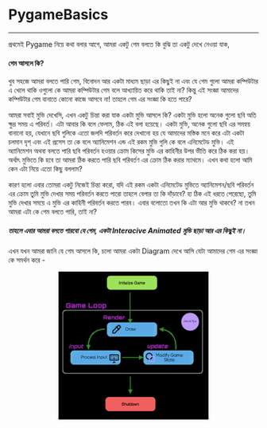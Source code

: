 # PygameBasics
---
প্রথমেই Pygame নিয়ে কথা বলার আগে, আমরা একটু গেম বলতে কি বুঝি তা একটু দেখে নেওয়া যাক,

#### গেম আসলে কি?
খুব সহজে আমরা বলতে পারি গেম, বিনোদন আর একটা মাধ্যম ছাড়া এর কিছুই না এবং যে গেম গুলো আমরা কম্পিউটার এ খেলে থাকি ওগুলো কে আমরা কম্পিউটার গেম বলে আখ্যায়িত করে থাকি তাই না? কিন্তু এই সংজ্ঞা আমাদের কম্পিউটার গেম বানাতে কোনো কাজে আসবে না! তাহলে গেম এর সংজ্ঞা কি হতে পারে?

আমরা সবাই মুভি দেখেসি, এখন একটু চিন্তা করা যাক একটা মুভি আসলে কি? একটা মুভি হলো অনেক গুলো ছবি অতি ক্ষুদ্র সময় এ পরিবর্ত। এটা আবার কি বলে ফেলাম, ঠিক এই বলা হয়েছে। একটা মুভি, অনেক গুলো ছবি এর সমন্বয় বানানো হয়, যেখানে ছবি গুলিকে এতো জলদি পরিবর্তন করে দেখানো হয় যে আমাদের মস্তিক মনে করে এটা একটা চলমান দৃশ্ এবং এই প্রসেস তা কে বলে অ্যানিমেশন এন্ড এই রকম মুভি গুলি কে বলে এনিমেটেড মুভি। এই অ্যানিমেশন অথবা বলতে পারি ছবি পরিবর্তন হওয়ার ক্রোম কিসের মুভি এর কাহিনীর উপর  ভীতি করে ঠিক করা হয়। অর্থাৎ মুভিতে কি হবে তা আমরা ঠিক করতে পারি ছবি পরিবর্তণ এর ক্রোম ঠিক করার ম্যাথমে। এখন কথা হলো আমি কেন এটা নিয়ে এতো কিছু বললাম?

কারণ হলো এবার তোমরা একটু নিজেই চিন্তা করো, যদি এই রকম একটা এনিমেটেড মুভিতে অ্যানিমেশন/ছবি পরিবর্তন এর ক্রোম তুমি মুভি দেখার সময় পরিবর্তন করতে পারো তাহলে বেপার তা কি দাঁড়াবে? হা ঠিক এই ধরতে পেরেছো, তুমি মুভি দেখার সময়ে এ মুভি এর কাহিনী পরিবর্তন করতে পারব। এবার বলোতো তখন কি এটা আর মুভি থাকবে? না তখন আমরা এটা কে গেম বলতে পারি, তাই না?
##### তাহলে এবার আমরা বলতে পারবো যে গেম, একটা Interacive  Animated মুভি ছাড়া আর এর কিছুই না।

এখন যখন আমরা জানি যে গেম আসলে কি, চলো আমরা একটা Diagram দেখে আসি যেটা আমাদের গেম এর সংজ্ঞা কে সমর্থন করে -

<center><img src="images/gameLoop.jpg" hieght=60% width=60%></center>